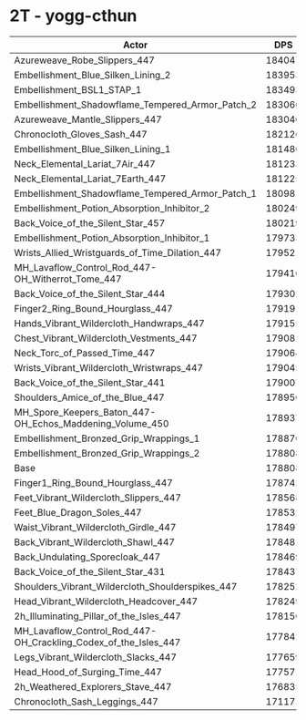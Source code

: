 # 2T - yogg-cthun
| Actor | DPS | Increase |
|---|:---:|:---:|
|Azureweave_Robe_Slippers_447|184047|2.93%|
|Embellishment_Blue_Silken_Lining_2|183953|2.88%|
|Embellishment_BSL1_STAP_1|183493|2.62%|
|Embellishment_Shadowflame_Tempered_Armor_Patch_2|183066|2.38%|
|Azureweave_Mantle_Slippers_447|183046|2.37%|
|Chronocloth_Gloves_Sash_447|182126|1.86%|
|Embellishment_Blue_Silken_Lining_1|181486|1.50%|
|Neck_Elemental_Lariat_7Air_447|181233|1.36%|
|Neck_Elemental_Lariat_7Earth_447|181225|1.35%|
|Embellishment_Shadowflame_Tempered_Armor_Patch_1|180981|1.22%|
|Embellishment_Potion_Absorption_Inhibitor_2|180249|0.81%|
|Back_Voice_of_the_Silent_Star_457|180219|0.79%|
|Embellishment_Potion_Absorption_Inhibitor_1|179733|0.52%|
|Wrists_Allied_Wristguards_of_Time_Dilation_447|179521|0.40%|
|MH_Lavaflow_Control_Rod_447-OH_Witherrot_Tome_447|179416|0.34%|
|Back_Voice_of_the_Silent_Star_444|179302|0.28%|
|Finger2_Ring_Bound_Hourglass_447|179191|0.21%|
|Hands_Vibrant_Wildercloth_Handwraps_447|179155|0.19%|
|Chest_Vibrant_Wildercloth_Vestments_447|179081|0.15%|
|Neck_Torc_of_Passed_Time_447|179064|0.14%|
|Wrists_Vibrant_Wildercloth_Wristwraps_447|179045|0.13%|
|Back_Voice_of_the_Silent_Star_441|179007|0.11%|
|Shoulders_Amice_of_the_Blue_447|178950|0.08%|
|MH_Spore_Keepers_Baton_447-OH_Echos_Maddening_Volume_450|178937|0.07%|
|Embellishment_Bronzed_Grip_Wrappings_1|178870|0.03%|
|Embellishment_Bronzed_Grip_Wrappings_2|178808|0.00%|
|Base|178808|0.00%|
|Finger1_Ring_Bound_Hourglass_447|178742|-0.04%|
|Feet_Vibrant_Wildercloth_Slippers_447|178568|-0.13%|
|Feet_Blue_Dragon_Soles_447|178532|-0.15%|
|Waist_Vibrant_Wildercloth_Girdle_447|178497|-0.17%|
|Back_Vibrant_Wildercloth_Shawl_447|178481|-0.18%|
|Back_Undulating_Sporecloak_447|178469|-0.19%|
|Back_Voice_of_the_Silent_Star_431|178437|-0.21%|
|Shoulders_Vibrant_Wildercloth_Shoulderspikes_447|178252|-0.31%|
|Head_Vibrant_Wildercloth_Headcover_447|178249|-0.31%|
|2h_Illuminating_Pillar_of_the_Isles_447|178150|-0.37%|
|MH_Lavaflow_Control_Rod_447-OH_Crackling_Codex_of_the_Isles_447|177842|-0.54%|
|Legs_Vibrant_Wildercloth_Slacks_447|177659|-0.64%|
|Head_Hood_of_Surging_Time_447|177571|-0.69%|
|2h_Weathered_Explorers_Stave_447|176835|-1.10%|
|Chronocloth_Sash_Leggings_447|171171|-4.27%|
